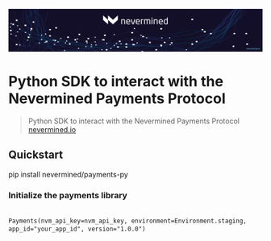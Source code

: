 [![banner](https://raw.githubusercontent.com/nevermined-io/assets/main/images/logo/banner_logo.png)](https://nevermined.io)

# Python SDK to interact with the Nevermined Payments Protocol

> Python SDK to interact with the Nevermined Payments Protocol
> [nevermined.io](https://nevermined.io)

## Quickstart

pip install nevermined/payments-py

### Initialize the payments library

```

Payments(nvm_api_key=nvm_api_key, environment=Environment.staging, app_id="your_app_id", version="1.0.0")

```


